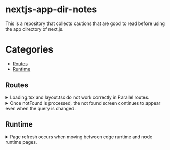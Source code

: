 # nextjs-app-dir-notes

This is a repository that collects cautions that are good to read before using the app directory of next.js.


# Categories

- [Routes](#routes)
- [Runtime](#runtime)


## Routes

<details>
    <summary>Loading.tsx and layout.tsx do not work correctly in Parallel routes.</summary>

[See More](https://github.com/vercel/next.js/issues/49243)
</details>

<details>
    <summary>Once notFound is processed, the not found screen continues to appear even when the query is changed.</summary>

[CodeSandbox](https://codesandbox.io/p/sandbox/twilight-tdd-4gtyt4)
</details>




## Runtime

<details>
    <summary>Page refresh occurs when moving between edge runtime and node runtime pages.</summary>

```tsx
// foo/page.tsx
export const runtime = 'edge';
export default function Foo() {
  return <Link href="/bar">Go to bar</Link>
}
```

```tsx
// bar/page.tsx
export default function Foo() {
  return <Link href="/foo">Go to foo</Link>
}
```

When you click the link, the page moves with a refresh.
</details>
